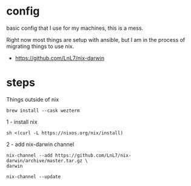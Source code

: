 # config

basic config that I use for my machines, this is a mess.

Right now most things are setup with ansible, but I am in the process of migrating things to use nix.

- https://github.com/LnL7/nix-darwin


# steps
Things outside of nix
```
brew install --cask wezterm
```

1 - install nix
```
sh <(curl -L https://nixos.org/nix/install)
```

2 - add nix-darwin channel
```
nix-channel --add https://github.com/LnL7/nix-darwin/archive/master.tar.gz \
darwin

nix-channel --update
```
